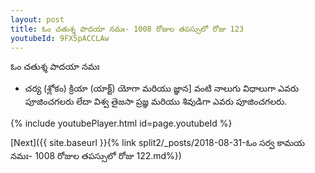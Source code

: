 ```yaml
---
layout: post
title: ఓం చతుశ్శ పాదయా నమః- 1008 రోజుల తపస్సులో రోజు 123
youtubeId: 9FX5pACCLAw
---
```

 
 
 ఓం చతుశ్శ పాదయా నమః  
 
 -  చర్య (శ్లోకం) క్రియా (యాక్ట్) యోగా మరియు జ్ఞాన] వంటి నాలుగు విధాలుగా ఎవరు పూజించగలరు లేదా విశ్వ తైజసా ప్రజ్ఞ మరియు శివుడిగా ఎవరు పూజించగలరు. 
 
  
 
  
 
 
 
 
 
 


{% include youtubePlayer.html id=page.youtubeId %}
 
[Next]({{ site.baseurl }}{% link  split2/_posts/2018-08-31-ఓం సర్వ కామయ నమః- 1008 రోజుల తపస్సులో రోజు 122.md%})
 

